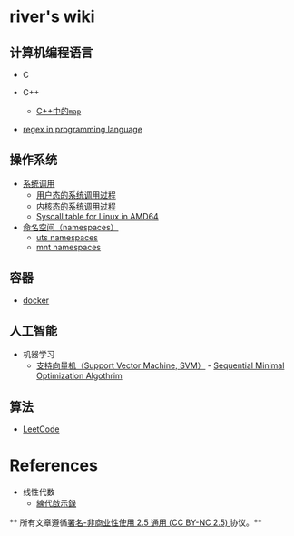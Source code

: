 <!-- TITLE: Home -->
<!-- SUBTITLE: A quick summary of Home -->

# river's wiki

## 计算机编程语言

- C
- C++
	- [C++中的`map`](programming-language/c++/map)

- [regex in programming language](programming-language/regex)

## 操作系统

- [系统调用](/operation-system/syscall)
	* [用户态的系统调用过程](/operation-system/syscall/user-space)
	* [内核态的系统调用过程](/operation-system/syscall/kernel-space)
	* [Syscall table for Linux in AMD64](/operation-system/syscall/syscall-table-for-Linux-in-AMD64)
- [命名空间（namespaces）](/namespaces)
	- [uts namespaces](/namespaces/uts-namespaces)
	- [mnt namespaces](/namespaces/mnt-namespaces)

## 容器

- [docker](/container/docker)

## 人工智能
- 机器学习
  - [支持向量机（Support Vector Machine, SVM）](/artificial-intelligence/machine-learning/svm)
		- [Sequential Minimal Optimization Algothrim](/artificial-intelligence/machine-learning/svm/sequential-minimal-optimization-algothrim)

## 算法
- [LeetCode](/algorithm/leetcode)

# References
- 线性代数
	- [線代啟示錄](https://ccjou.wordpress.com/)
 
** 所有文章遵循[署名-非商业性使用 2.5 通用 (CC BY-NC 2.5) ](https://creativecommons.org/licenses/by-nc/2.5/deed.zh)协议。**